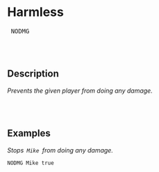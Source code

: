 
# Harmless

<kbd> NODMG  </kbd>

<br>
<br>

## Description

*Prevents the given player from doing any damage.*

<br>
<br>

## Examples

*Stops  `Mike`  from doing any damage.*

```shell
NODMG Mike true
```

<br>
